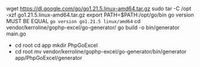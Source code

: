 wget https://dl.google.com/go/go1.21.5.linux-amd64.tar.gz
sudo tar -C /opt -xzf go1.21.5.linux-amd64.tar.gz
export PATH=$PATH:/opt/go/bin
go version 
MUST BE EQUAL `go version go1.21.5 linux/amd64`
cd vendor/kerroline/gophp-excel/go-generator/
go build -o bin/generator main.go
- cd root
cd app
mkdir PhpGoExcel
- cd root
mv vendor/kerroline/gophp-excel/go-generator/bin/generator app/PhpGoExcel/generator

